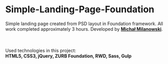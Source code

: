 # Simple-Landing-Page-Foundation
Simple landing page created from PSD layout in Foundation framework. All work completed approximately 3 hours. Developed by <strong><a href="https://pl.linkedin.com/in/michalmilanowski">Michał Milanowski</a></strong>.<br>
<p style="margin-top: 50px;">Used technologies in this project:<br>
<strong>HTML5, CSS3, jQuery, ZURB Foundation, RWD, Sass, Gulp</strong></p>
